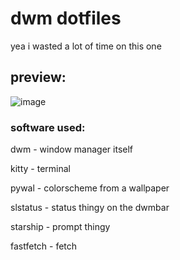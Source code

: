 # dwm dotfiles
yea i wasted a lot of time on this one

## preview:
![image](https://github.com/user-attachments/assets/435fdf96-261f-451f-8a78-3ccff8352ca4)

### software used:
dwm - window manager itself

kitty - terminal

pywal - colorscheme from a wallpaper

slstatus - status thingy on the dwmbar

starship - prompt thingy

fastfetch - fetch
